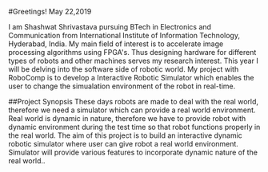#Greetings!
May 22,2019

I am Shashwat Shrivastava pursuing BTech in Electronics and Communication from International Institute of Information Technology, Hyderabad, India. My main field of interest is to accelerate image processing algorithms using FPGA's. Thus designing hardware for different types of robots and other machines serves my research interest. This year I will be delving into the software side of robotic world. My project with RoboComp is to develop a Interactive Robotic Simulator which enables the user to change the simualation environment of the robot in real-time.

##Project Synopsis
These days robots are made to deal with the real world, therefore we need a simulator which can provide a real world environment. Real world is dynamic in nature, therefore we have to provide robot with dynamic environment during the test time so that robot functions properly in the real world. 
	The aim of this project is to build an interactive dynamic robotic simulator where user can give robot a real world environment. Simulator will provide various features to incorporate dynamic nature of the real world.. 
   
